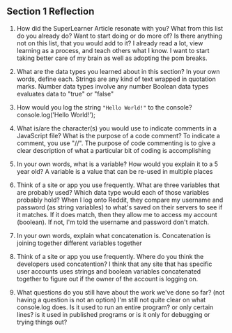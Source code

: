 ## Section 1 Reflection

1. How did the SuperLearner Article resonate with you? What from this list do you already do? Want to start doing or do more of? Is there anything not on this list, that you would add to it?
I already read a lot, view learning as a process, and teach others what I know. I want to start taking better care of my brain as well as adopting the pom breaks.

2. What are the data types you learned about in this section? In your own words, define each.
Strings are any kind of text wrapped in quotation marks.
Number data types involve any number
Boolean data types evaluates data to "true" or "false"

3. How would you log the string `"Hello World!"` to the console?
console.log('Hello World!');

4. What is/are the character(s) you would use to indicate comments in a JavaScript file? What is the purpose of a code comment?
To indicate a comment, you use "//". The purpose of code commenting is to give a clear description of what a particular bit of coding is accomplishing

5. In your own words, what is a variable? How would you explain it to a 5 year old?
A variable is a value that can be re-used in multiple places

6. Think of a site or app you use frequently. What are three variables that are probably used? Which data type would each of those variables probably hold?
When I log onto Reddit, they compare my username and password (as string variables) to what's saved on their servers to see if it matches. If it does match, then they allow me to access my account (boolean). If not, I'm told the username and password don't match.

7. In your own words, explain what concatenation is.
Concatenation is joining together different variables together

8. Think of a site or app you use frequently. Where do you think the developers used concatention?
I think that any site that has specific user accounts uses strings and boolean variables concatenated together to figure out if the owner of the account is logging on.

9. What questions do you still have about the work we've done so far? (not having a question is not an option)
I'm still not quite clear on what console.log does. Is it used to run an entire program? or only certain lines? is it used in published programs or is it only for debugging or trying things out?
